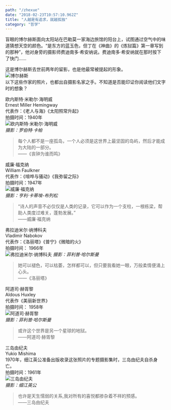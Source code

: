 ```yaml
---
path: "/zhexue"
date: "2018-02-23T10:57:10.962Z"
title: "人越是有追求，就越孤独"
category: "哲学"
---
```


盲眼的博尔赫斯面向太阳站在巴勒莫一家海边旅馆的阳台上，试图通过空气中的味道猜想天空的颜色。“是东方的蓝玉色，但丁在《神曲》的《炼狱篇》第一章写到的那种”，他对身旁的摄影师费迪南多·希安纳说。费迪南多·希安纳就在那时按下了快门……

这是博尔赫斯去世前两年的留影，也是他最常被提起的形象。  
![博尔赫斯](./imgs/IMG_0511.JPG)  
以下这些作家的照片，也都出自摄影名家之手。不知道是否能印证你阅读他们文字时的想象？

欧内斯特·米勒尔·海明威  
Ernest Miller Hemingway  
代表作：《老人与海》《太阳照常升起》  
拍摄时间：1940年  
![欧内斯特·米勒尔·海明威](./imgs/IMG_0512.JPG)   
*摄影：罗伯特·卡帕*  
> 每个人都不是一座孤岛，一个人必须是这世界上最坚固的岛屿，然后才能成为大陆的一部分。  
> ——《丧钟为谁而鸣》

威廉·福克纳  
William Faulkner  
代表作：《喧哗与骚动》《我弥留之际》  
拍摄时间：1947年  
![威廉·福克纳](./imgs/IMG_0513.JPG)     
*摄影：亨利·卡蒂埃-布列松*  
>“诗人的声音不必仅仅是人类的记录，它可以作为一个支柱，一根栋梁，帮助人类度过难关，蓬勃发展。”  
>——威廉·福克纳

弗拉迪米尔·纳博科夫  
Vladimir Nabokov  
代表作：《洛丽塔》《普宁》《微暗的火》  
拍摄时间： 1966年  
![弗拉迪米尔·纳博科夫](./imgs/IMG_0514.JPG) 
*摄影：菲利普·哈尔斯曼*
>她可以褪色，可以枯萎，怎样都可以，但只要我看她一眼，万般柔情便涌上心头。  
>——《洛丽塔》

阿道司·赫胥黎  
Aldous Huxley  
代表作《美丽新世界》  
拍摄时间： 1958年  
![阿道司·赫胥黎](./imgs/IMG_0515.JPG)  
*摄影：菲利普·哈尔斯曼*  
>或许这个世界是另一个星球的地狱。  
>——阿道司·赫胥黎

三岛由纪夫  
Yukio Mishima  
1970年，细江英公准备出版收录这张照片的专题摄影集时，三岛由纪夫自杀身亡。  
拍摄时间：1961年  
![三岛由纪夫](./imgs/IMG_0516.JPG)  
*摄影：细江英公*  
> 也许是天生懦弱的关系,我对所有的喜悦都掺杂着不祥的预感。  
> ——三岛由纪夫